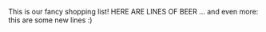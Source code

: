 This is our fancy shopping list!
HERE 
ARE 
LINES 
OF 
BEER
... and even more:
this
are
some
new
lines
:)
